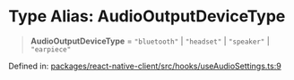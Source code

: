 # Type Alias: AudioOutputDeviceType

> **AudioOutputDeviceType** = `"bluetooth"` \| `"headset"` \| `"speaker"` \| `"earpiece"`

Defined in: [packages/react-native-client/src/hooks/useAudioSettings.ts:9](https://github.com/fishjam-cloud/mobile-client-sdk/blob/76d05a6e62b137b02043a8a00ca762ff218a64b5/packages/react-native-client/src/hooks/useAudioSettings.ts#L9)
